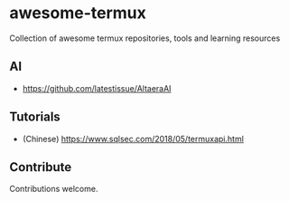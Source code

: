 # awesome-termux

Collection of awesome termux repositories, tools and learning resources

## AI

- https://github.com/latestissue/AltaeraAI

## Tutorials

- (Chinese) https://www.sqlsec.com/2018/05/termuxapi.html

## Contribute

Contributions welcome.
